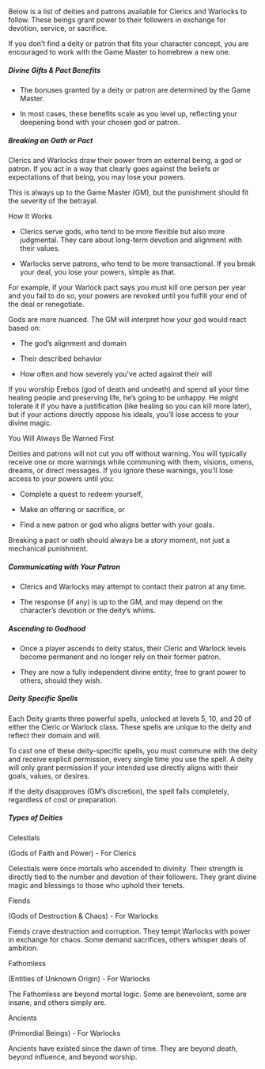 Below is a list of deities and patrons available for Clerics and Warlocks to follow. These beings grant power to their followers in exchange for devotion, service, or sacrifice.

If you don’t find a deity or patron that fits your character concept, you are encouraged to work with the Game Master to homebrew a new one.

##### Divine Gifts & Pact Benefits

- The bonuses granted by a deity or patron are determined by the Game Master.
    
- In most cases, these benefits scale as you level up, reflecting your deepening bond with your chosen god or patron.
    

##### Breaking an Oath or Pact

Clerics and Warlocks draw their power from an external being, a god or patron. If you act in a way that clearly goes against the beliefs or expectations of that being, you may lose your powers.

This is always up to the Game Master (GM), but the punishment should fit the severity of the betrayal.

How It Works

- Clerics serve gods, who tend to be more flexible but also more judgmental. They care about long-term devotion and alignment with their values.
    
- Warlocks serve patrons, who tend to be more transactional. If you break your deal, you lose your powers, simple as that.
    

For example, if your Warlock pact says you must kill one person per year and you fail to do so, your powers are revoked until you fulfill your end of the deal or renegotiate.

Gods are more nuanced. The GM will interpret how your god would react based on:

- The god’s alignment and domain
    
- Their described behavior
    
- How often and how severely you've acted against their will
    

If you worship Erebos (god of death and undeath) and spend all your time healing people and preserving life, he’s going to be unhappy. He might tolerate it if you have a justification (like healing so you can kill more later), but if your actions directly oppose his ideals, you’ll lose access to your divine magic.

You Will Always Be Warned First

Deities and patrons will not cut you off without warning. You will typically receive one or more warnings while communing with them, visions, omens, dreams, or direct messages. If you ignore these warnings, you’ll lose access to your powers until you:

- Complete a quest to redeem yourself,
    
- Make an offering or sacrifice, or
    
- Find a new patron or god who aligns better with your goals.
    

Breaking a pact or oath should always be a story moment, not just a mechanical punishment.

##### Communicating with Your Patron

- Clerics and Warlocks may attempt to contact their patron at any time.
    
- The response (if any) is up to the GM, and may depend on the character’s devotion or the deity’s whims.
    

##### Ascending to Godhood

- Once a player ascends to deity status, their Cleric and Warlock levels become permanent and no longer rely on their former patron.
    
- They are now a fully independent divine entity, free to grant power to others, should they wish.
    

##### Deity Specific Spells

Each Deity grants three powerful spells, unlocked at levels 5, 10, and 20 of either the Cleric or Warlock class. These spells are unique to the deity and reflect their domain and will.

To cast one of these deity-specific spells, you must commune with the deity and receive explicit permission, every single time you use the spell. A deity will only grant permission if your intended use directly aligns with their goals, values, or desires.

If the deity disapproves (GM’s discretion), the spell fails completely, regardless of cost or preparation.

##### Types of Deities

Celestials 

(Gods of Faith and Power) - For Clerics

Celestials were once mortals who ascended to divinity. Their strength is directly tied to the number and devotion of their followers. They grant divine magic and blessings to those who uphold their tenets.

  

Fiends 

(Gods of Destruction & Chaos) - For Warlocks

Fiends crave destruction and corruption. They tempt Warlocks with power in exchange for chaos. Some demand sacrifices, others whisper deals of ambition.

  

Fathomless 

(Entities of Unknown Origin) - For Warlocks

The Fathomless are beyond mortal logic. Some are benevolent, some are insane, and others simply are.

  

Ancients 

(Primordial Beings) - For Warlocks

Ancients have existed since the dawn of time. They are beyond death, beyond influence, and beyond worship.
